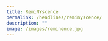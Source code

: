 ```yaml
---
title: RemiNYscence
permalink: /headlines/reminyscence/
description: ""
image: /images/reminence.jpg
---
```

